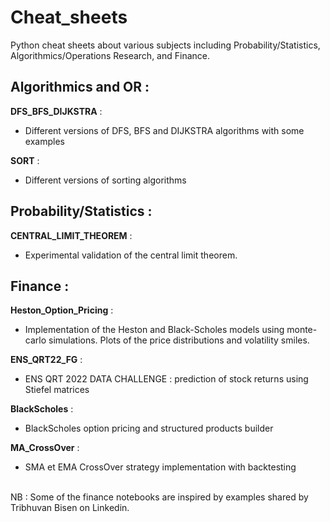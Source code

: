 # Cheat_sheets

Python cheat sheets about various subjects including Probability/Statistics, Algorithmics/Operations Research, and Finance. <br>


## Algorithmics and OR : 

**DFS_BFS_DIJKSTRA** : <br>
- Different versions of DFS, BFS and DIJKSTRA algorithms with some examples <br>

**SORT** : <br> 
- Different versions of sorting algorithms <br>

## Probability/Statistics : 

**CENTRAL_LIMIT_THEOREM** : <br>
- Experimental validation of the central limit theorem. <br>

## Finance : 

**Heston_Option_Pricing** : <br> 
- Implementation of the Heston and Black-Scholes models using monte-carlo simulations. Plots of the price distributions and volatility smiles. <br> 

**ENS_QRT22_FG** : <br>
- ENS QRT 2022 DATA CHALLENGE : prediction of stock returns using Stiefel matrices <br>

**BlackScholes** : <br> 
- BlackScholes option pricing and structured products builder <br>

**MA_CrossOver** :  <br>
- SMA et EMA CrossOver strategy implementation with backtesting <br>


<br> 
NB : Some of the finance notebooks are inspired by examples shared by Tribhuvan Bisen on Linkedin.


